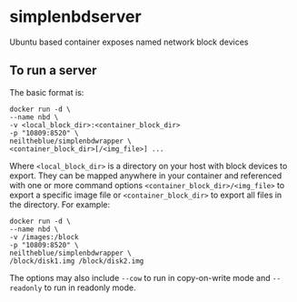 # simplenbdserver

Ubuntu based container exposes named network block devices

## To run a server

The basic format is:

```
docker run -d \
--name nbd \
-v <local_block_dir>:<container_block_dir>
-p "10809:8520" \
neiltheblue/simplenbdwrapper \
<container_block_dir>[/<img_file>] ...
```

Where `<local_block_dir>` is a directory on your host with block devices to export. They can be mapped anywhere in your container and referenced with one or more command options `<container_block_dir>/<img_file>` to export a specific image file or `<container_block_dir>` to export all files in the directory. For example:

```
docker run -d \
--name nbd \
-v /images:/block
-p "10809:8520" \
neiltheblue/simplenbdwrapper \
/block/disk1.img /block/disk2.img
```
The options may also include `--cow` to run in copy-on-write mode and `--readonly` to run in readonly mode.

